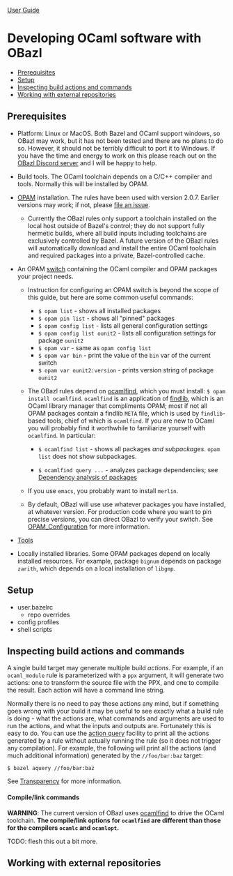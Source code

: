 [User Guide](index.md)

# Developing OCaml software with OBazl

* [Prerequisites](#prerequisites)
* [Setup](#setup)
* [Inspecting build actions and commands](#inspection)
* [Working with external repositories](#externals)

## <a name="prerequisites">Prerequisites</a>

* Platform: Linux or MacOS. Both Bazel and OCaml support windows, so
  OBazl may work, but it has not been tested and there are no plans to
  do so. However, it should not be terribly difficult to port it to
  Windows. If you have the time and energy to work on this please
  reach out on the [OBazl Discord
  server](https://discord.gg/PHSAW5DUva) and I will be happy to help.

* Build tools. The OCaml toolchain depends on a C/C++ compiler and
  tools. Normally this will be installed by OPAM.

* [OPAM](https://opam.ocaml.org/) installation. The rules have been used
  with version 2.0.7. Earlier versions may work; if not, please [file
  an issue](https://github.com/obazl/rules_opam/issues).

  * Currently the OBazl rules only support a toolchain installed on
    the local host outside of Bazel's control; they do not support
    fully hermetic builds, where all build inputs including toolchains
    are exclusively controlled by Bazel. A future version of the OBazl
    rules will automatically download and install the entire OCaml
    toolchain and required packages into a private, Bazel-controlled
    cache.

* An OPAM [switch](https://opam.ocaml.org/doc/Usage.html#opam-switch)
  containing the OCaml compiler and OPAM packages your project needs.

  * Instruction for configuring an OPAM switch is beyond the scope of
    this guide, but here are some common useful commands:

    * `$ opam list` - shows all installed packages
    * `$ opam pin list` - shows all "pinned" packages
    * `$ opam config list` - lists all general configuration settings
    * `$ opam config list ounit2` - lists all configuration settings for package `ounit2`
    * `$ opam var` - same as `opam config list`
    * `$ opam var bin` - print the value of the `bin` var of the current switch
    * `$ opam var ounit2:version` - prints version string of package `ounit2`

  * The OBazl rules depend on [ocamlfind](http://projects.camlcity.org/projects/dl/findlib-1.8.1/doc/ref-html/r17.html), which you must install: `$
    opam install ocamlfind`. `ocamlfind` is an application of
    [findlib](http://projects.camlcity.org/projects/findlib.html),
    which is an OCaml library manager that compliments OPAM; most if
    not all OPAM packages contain a findlib `META` file, which is used
    by `findlib`-based tools, chief of which is `ocamlfind`. If you
    are new to OCaml you will probably find it worthwhile to
    familiarize yourself with `ocamlfind`.  In particular:

    * `$ ocamlfind list` - shows all packages _and subpackages_. `opam list` does not show subpackages.

    * `$ ocamlfind query ...` - analyzes package dependencies; see
      [Dependency analysis of
      packages](http://projects.camlcity.org/projects/dl/findlib-1.8.1/doc/guide-html/c161.html)

  * If you use `emacs`, you probably want to install `merlin`.

  * By default, OBazl will use use whatever packages you have
    installed, at whatever version. For production code where you want
    to pin precise versions, you can direct OBazl to verify your
    switch. See
    [OPAM_Configuration](configuration.md#opamconfig)
    for more information.

* [Tools](tools.md)

* Locally installed libraries. Some OPAM packages depend on locally
  installed resources. For example, package `bignum` depends on
  package `zarith`, which depends on a local installation of `libgmp`.

## <a name="setup">Setup</a>

* user.bazelrc
  * repo overrides
* config profiles
* shell scripts

## <a name="inspection">Inspecting build actions and commands</a>

A single build target may generate multiple build _actions_. For
example, if an `ocaml_module` rule is parameterized with a `ppx`
argument, it will generate two actions: one to transform the source
file with the PPX, and one to compile the result. Each action will
have a command line string.

Normally there is no need to pay these actions any mind, but if
something goes wrong with your build it may be useful to see exactly
what a build rule is doing - what the actions are, what commands and
arguments are used to run the actions, and what the inputs and outputs
are. Fortunately this is easy to do. You can use the [action query]()
facility to print all the actions generated by a rule without actually
running the rule (so it does not trigger any compilation). For
example, the following will print all the actions (and much additional
information) generated by the `//foo/bar:baz` target:

```
$ bazel aquery //foo/bar:baz
```

See [Transparency](transparency.md) for more information.

#### <a name="cmd_opts">Compile/link commands</a>

**WARNING**: The current version of OBazl uses
[ocamlfind](http://projects.camlcity.org/projects/dl/findlib-1.8.1/doc/ref-html/r17.html#OCAMLFIND.OCAMLOPT)
to drive the OCaml toolchain.  **The compile/link options for `ocamlfind` are different than those for the compilers `ocamlc` and `ocamlopt`.**

TODO: flesh this out a bit more.

## <a name="externals">Working with external repositories</a>
